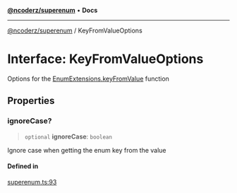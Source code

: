 [**@ncoderz/superenum**](../README.md) • **Docs**

***

[@ncoderz/superenum](../globals.md) / KeyFromValueOptions

# Interface: KeyFromValueOptions

Options for the [EnumExtensions.keyFromValue](EnumExtensions.md#keyFromValue) function

## Properties

### ignoreCase?

> `optional` **ignoreCase**: `boolean`

Ignore case when getting the enum key from the value

#### Defined in

[superenum.ts:93](https://github.com/ncoderz/superenum/blob/2ce698cc608b8a9eb1339af0ae362b09ca3bb157/src/superenum.ts#L93)
